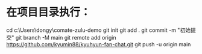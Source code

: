 # 在项目目录执行：
cd c:\Users\dongy\comate-zulu-demo
git init
git add .
git commit -m "初始提交"
git branch -M main
git remote add origin https://github.com/kyumin88/kyuhyun-fan-chat.git
git push -u origin main
